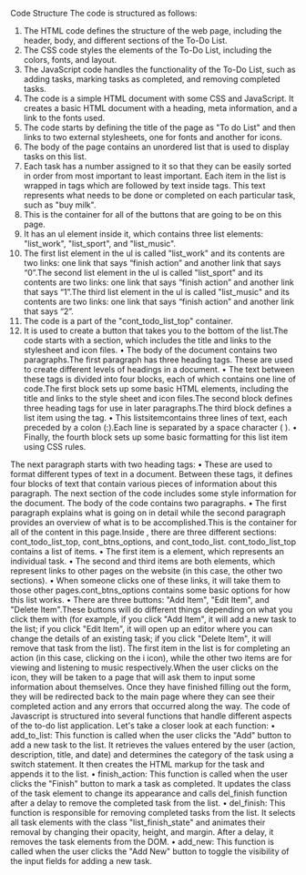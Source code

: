 Code Structure
The code is structured as follows:
1.	The HTML code defines the structure of the web page, including the header, body, and different sections of the To-Do List.
2.	The CSS code styles the elements of the To-Do List, including the colors, fonts, and layout.
3.	The JavaScript code handles the functionality of the To-Do List, such as adding tasks, marking tasks as completed, and removing completed tasks.
4.	The code is a simple HTML document with some CSS and JavaScript. It creates a basic HTML document with a heading, meta information, and a link to the fonts used.
5.	The code starts by defining the title of the page as "To do List" and then links to two external stylesheets, one for fonts and another for icons.
6.	The body of the page contains an unordered list that is used to display tasks on this list.
7.	Each task has a number assigned to it so that they can be easily sorted in order from most important to least important. Each item in the list is wrapped in tags which are followed by text inside tags. This text represents what needs to be done or completed on each particular task, such as "buy milk".
8.	This is the container for all of the buttons that are going to be on this page.
9.	It has an ul element inside it, which contains three list elements: "list_work", "list_sport", and "list_music".
10.	The first list element in the ul is called "list_work" and its contents are two links: one link that says “finish action” and another link that says “0”.The second list element in the ul is called "list_sport" and its contents are two links: one link that says “finish action” and another link that says “1”.The third list element in the ul is called "list_music" and its contents are two links: one link that says “finish action” and another link that says “2”.
11.	The code is a part of the "cont_todo_list_top" container.
12.	It is used to create a button that takes you to the bottom of the list.The code starts with a section, which includes the title and links to the stylesheet and icon files.
•	The body of the document contains two paragraphs.The first paragraph has three heading tags. These are used to create different levels of headings in a document.
•	The text between these tags is divided into four blocks, each of which contains one line of code.The first block sets up some basic HTML elements, including the title and links to the style sheet and icon files.The second block defines three heading tags for use in later paragraphs.The third block defines a list item using the tag.
•	This listsitemcontains three lines of text, each preceded by a colon (:).Each line is separated by a space character ( ).
•	Finally, the fourth block sets up some basic formatting for this list item using CSS rules.

The next paragraph starts with two heading tags: 
•	These are used to format different types of text in a document. Between these tags, it defines four blocks of text that contain various pieces of information about this paragraph.
The next section of the code includes some style information for the document. The body of the code contains two paragraphs.
•	The first paragraph explains what is going on in detail while the second paragraph provides an overview of what is to be accomplished.This is the container for all of the content in this page.Inside , there are three different sections: cont_todo_list_top, cont_btns_options, and cont_todo_list. cont_todo_list_top contains a list of items.
•	The first item is a element, which represents an individual task.
•	The second and third items are both elements, which represent links to other pages on the website (in this case, the other two sections).
•	When someone clicks one of these links, it will take them to those other pages.cont_btns_options contains some basic options for how this list works.
•	There are three buttons: "Add Item", "Edit Item", and "Delete Item".These buttons will do different things depending on what you click them with (for example, if you click "Add Item", it will add a new task to the list; if you click "Edit Item", it will open up an editor where you can change the details of an existing task; if you click "Delete Item", it will remove that task from the list).
The first item in the list is for completing an action (in this case, clicking on the i icon), while the other two items are for viewing and listening to music respectively.When the user clicks on the icon, they will be taken to a page that will ask them to input some information about themselves.
Once they have finished filling out the form, they will be redirected back to the main page where they can see their completed action and any errors that occurred along the way.
The code of Javascript is structured into several functions that handle different aspects of the to-do list application. Let's take a closer look at each function:
•	add_to_list: This function is called when the user clicks the "Add" button to add a new task to the list. It retrieves the values entered by the user (action, description, title, and date) and determines the category of the task using a switch statement. It then creates the HTML markup for the task and appends it to the list.
•	finish_action: This function is called when the user clicks the "Finish" button to mark a task as completed. It updates the class of the task element to change its appearance and calls del_finish function after a delay to remove the completed task from the list.
•	del_finish: This function is responsible for removing completed tasks from the list. It selects all task elements with the class "list_finish_state" and animates their removal by changing their opacity, height, and margin. After a delay, it removes the task elements from the DOM.
•	add_new: This function is called when the user clicks the "Add New" button to toggle the visibility of the input fields for adding a new task.
